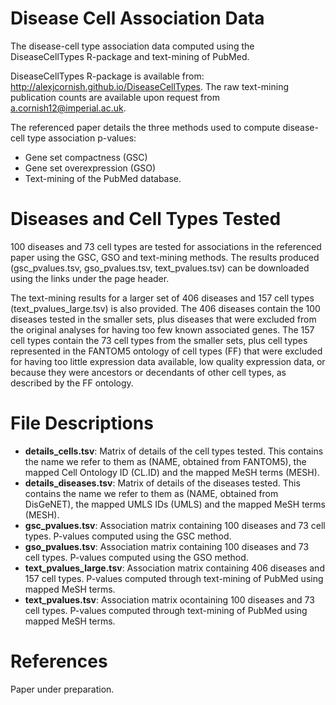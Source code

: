 Disease Cell Association Data
===

The disease-cell type association data computed using the DiseaseCellTypes R-package and text-mining of PubMed. 

DiseaseCellTypes R-package is available from: http://alexjcornish.github.io/DiseaseCellTypes. The raw text-mining publication counts are available upon request from a.cornish12@imperial.ac.uk.

The referenced paper details the three methods used to compute disease-cell type association p-values:
- Gene set compactness (GSC)
- Gene set overexpression (GSO)
- Text-mining of the PubMed database. 


Diseases and Cell Types Tested
===========

100 diseases and 73 cell types are tested for associations in the referenced paper using the GSC, GSO and text-mining methods. The results produced (gsc_pvalues.tsv, gso_pvalues.tsv, text_pvalues.tsv) can be downloaded using the links under the page header. 

The text-mining results for a larger set of 406 diseases and 157 cell types (text_pvalues_large.tsv) is also provided. The 406 diseases contain the 100 diseases tested in the smaller sets, plus diseases that were excluded from the original analyses for having too few known associated genes. The 157 cell types contain the 73 cell types from the smaller sets, plus cell types represented in the FANTOM5 ontology of cell types (FF) that were excluded for having too little expression data available, low quality expression data, or because they were ancestors or decendants of other cell types, as described by the FF ontology. 


File Descriptions
===========

- **details_cells.tsv**: Matrix of details of the cell types tested. This contains the name we refer to them as (NAME, obtained from FANTOM5), the mapped Cell Ontology ID (CL.ID) and the mapped MeSH terms (MESH). 
- **details_diseases.tsv**: Matrix of details of the diseases tested. This contains the name we refer to them as (NAME, obtained from DisGeNET), the mapped UMLS IDs (UMLS) and the mapped MeSH terms (MESH). 
- **gsc_pvalues.tsv**: Association matrix containing 100 diseases and 73 cell types. P-values computed using the GSC method. 
- **gso_pvalues.tsv**: Association matrix containing 100 diseases and 73 cell types. P-values computed using the GSO method. 
- **text_pvalues_large.tsv**: Association matrix containing 406 diseases and 157 cell types. P-values computed through text-mining of PubMed using mapped MeSH terms.
- **text_pvalues.tsv**: Association matrix ocontaining 100 diseases and 73 cell types. P-values computed through text-mining of PubMed using mapped MeSH terms.


References
===========

Paper under preparation.
